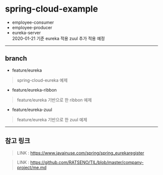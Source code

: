 # spring-cloud-example
* employee-consumer  
* employee-producer  
* eureka-server  
2020-01-21 기준 eureka 적용
zuul 추가 적용 예정  

-----------------------------------------------
## branch  
* feature/eureka  
> spring-cloud-eureka 예제  
* feature/eureka-ribbon  
> feature/eureka 기반으로 한 ribbon 예제
* feature/eureka-zuul  
> feature/eureka 기반으로 한 zuul 예제
-----------------------------------------------
## 참고 링크
> LINK : https://www.javainuse.com/spring/spring_eurekaregister  

> LINK : https://github.com/RATSENO/TIL/blob/master/company-project/me.md
